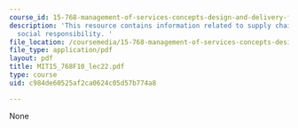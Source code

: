 ```yaml
---
course_id: 15-768-management-of-services-concepts-design-and-delivery-fall-2010
description: 'This resource contains information related to supply chain systems:
  social responsibility. '
file_location: /coursemedia/15-768-management-of-services-concepts-design-and-delivery-fall-2010/c984de60525af2ca0624c05d57b774a8_MIT15_768F10_lec22.pdf
file_type: application/pdf
layout: pdf
title: MIT15_768F10_lec22.pdf
type: course
uid: c984de60525af2ca0624c05d57b774a8

---
```

None